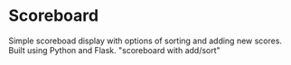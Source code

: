 # Scoreboard
 Simple scoreboad display with options of sorting and adding new scores. Built using Python and Flask.
"scoreboard with add/sort" 
